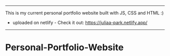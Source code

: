 --------------------------------
This is my current personal portfolio website built with JS, CSS and HTML :)
- uploaded on netlify -
Check it out: https://juliaa-park.netlify.app/
--------------------------------
# Personal-Portfolio-Website
